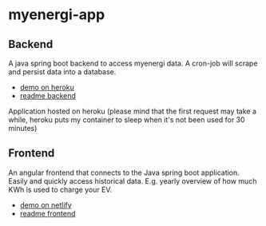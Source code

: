 # myenergi-app

## Backend

A java spring boot backend to access myenergi data.
A cron-job will scrape and persist data into a database.

 * [demo on heroku](https://myenergi-backend.herokuapp.com/zappi)
 * [readme backend](backend/README.md)

Application hosted on heroku (please mind that the first request may take a while, heroku puts my container to sleep when it's not been used for 30 minutes)

## Frontend 

An angular frontend that connects to the Java spring boot application.
Easily and quickly access historical data. E.g. yearly overview of how much KWh is used to charge your EV.


 * [demo on netlify](https://myenergi.netlify.app/)
 * [readme frontend](frontend/README.md)
